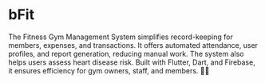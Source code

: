 # bFit
 The Fitness Gym Management System simplifies record-keeping for members, expenses, and transactions. It offers automated attendance, user profiles, and report generation, reducing manual work. The system also helps users assess heart disease risk. Built with Flutter, Dart, and Firebase, it ensures efficiency for gym owners, staff, and members. 💪🚀
